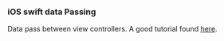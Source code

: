 ### iOS swift data Passing
Data pass between view controllers. A good tutorial found [here](https://fluffy.es/3-ways-to-pass-data-between-view-controllers/).
